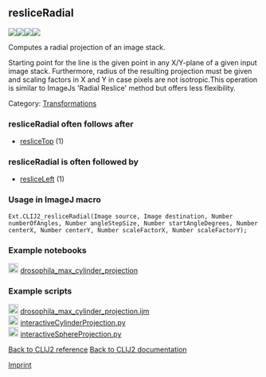 ## resliceRadial
<img src="images/mini_clij1_logo.png"/><img src="images/mini_clij2_logo.png"/><img src="images/mini_clijx_logo.png"/><img src="images/mini_empty_logo.png"/>

Computes a radial projection of an image stack. 

Starting point for the line is the given point in any 
X/Y-plane of a given input image stack. Furthermore, radius of the resulting projection must be given and scaling factors in X and Y in case pixels are not isotropic.This operation is similar to ImageJs 'Radial Reslice' method but offers less flexibility.

Category: [Transformations](https://clij.github.io/clij2-docs/reference__transform)

### resliceRadial often follows after
* <a href="reference_resliceTop">resliceTop</a> (1)


### resliceRadial is often followed by
* <a href="reference_resliceLeft">resliceLeft</a> (1)


### Usage in ImageJ macro
```
Ext.CLIJ2_resliceRadial(Image source, Image destination, Number numberOfAngles, Number angleStepSize, Number startAngleDegrees, Number centerX, Number centerY, Number scaleFactorX, Number scaleFactorY);
```




### Example notebooks
<a href="https://clij.github.io/clij2-docs/md/drosophila_max_cylinder_projection"><img src="images/language_macro.png" height="20"/></a> [drosophila_max_cylinder_projection](https://clij.github.io/clij2-docs/md/drosophila_max_cylinder_projection)  




### Example scripts
<a href="https://github.com/clij/clij2-docs/blob/master/src/main/macro/drosophila_max_cylinder_projection.ijm"><img src="images/language_macro.png" height="20"/></a> [drosophila_max_cylinder_projection.ijm](https://github.com/clij/clij2-docs/blob/master/src/main/macro/drosophila_max_cylinder_projection.ijm)  
<a href="https://github.com/clij/clij2-docs/blob/master/src/main/jython/interactiveCylinderProjection.py"><img src="images/language_jython.png" height="20"/></a> [interactiveCylinderProjection.py](https://github.com/clij/clij2-docs/blob/master/src/main/jython/interactiveCylinderProjection.py)  
<a href="https://github.com/clij/clij2-docs/blob/master/src/main/jython/interactiveSphereProjection.py"><img src="images/language_jython.png" height="20"/></a> [interactiveSphereProjection.py](https://github.com/clij/clij2-docs/blob/master/src/main/jython/interactiveSphereProjection.py)  


[Back to CLIJ2 reference](https://clij.github.io/clij2-docs/reference)
[Back to CLIJ2 documentation](https://clij.github.io/clij2-docs)

[Imprint](https://clij.github.io/imprint)
